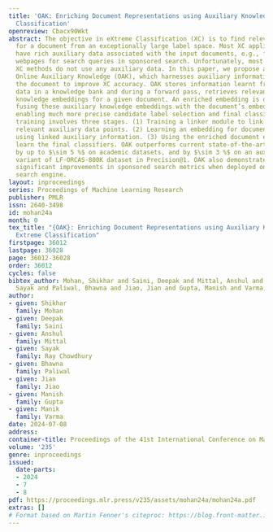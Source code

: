 ```yaml
---
title: 'OAK: Enriching Document Representations using Auxiliary Knowledge for Extreme
  Classification'
openreview: Cbacx90Wkt
abstract: The objective in eXtreme Classification (XC) is to find relevant labels
  for a document from an exceptionally large label space. Most XC application scenarios
  have rich auxiliary data associated with the input documents, e.g., frequently clicked
  webpages for search queries in sponsored search. Unfortunately, most of the existing
  XC methods do not use any auxiliary data. In this paper, we propose a novel framework,
  Online Auxiliary Knowledge (OAK), which harnesses auxiliary information linked to
  the document to improve XC accuracy. OAK stores information learnt from the auxiliary
  data in a knowledge bank and during a forward pass, retrieves relevant auxiliary
  knowledge embeddings for a given document. An enriched embedding is obtained by
  fusing these auxiliary knowledge embeddings with the document’s embedding, thereby
  enabling much more precise candidate label selection and final classification. OAK
  training involves three stages. (1) Training a linker module to link documents to
  relevant auxiliary data points. (2) Learning an embedding for documents enriched
  using linked auxiliary information. (3) Using the enriched document embeddings to
  learn the final classifiers. OAK outperforms current state-of-the-art XC methods
  by up to $\sim 5 %$ on academic datasets, and by $\sim 3 %$ on an auxiliary data-augmented
  variant of LF-ORCAS-800K dataset in Precision@1. OAK also demonstrates statistically
  significant improvements in sponsored search metrics when deployed on a large scale
  search engine.
layout: inproceedings
series: Proceedings of Machine Learning Research
publisher: PMLR
issn: 2640-3498
id: mohan24a
month: 0
tex_title: "{OAK}: Enriching Document Representations using Auxiliary Knowledge for
  Extreme Classification"
firstpage: 36012
lastpage: 36028
page: 36012-36028
order: 36012
cycles: false
bibtex_author: Mohan, Shikhar and Saini, Deepak and Mittal, Anshul and Ray Chowdhury,
  Sayak and Paliwal, Bhawna and Jiao, Jian and Gupta, Manish and Varma, Manik
author:
- given: Shikhar
  family: Mohan
- given: Deepak
  family: Saini
- given: Anshul
  family: Mittal
- given: Sayak
  family: Ray Chowdhury
- given: Bhawna
  family: Paliwal
- given: Jian
  family: Jiao
- given: Manish
  family: Gupta
- given: Manik
  family: Varma
date: 2024-07-08
address:
container-title: Proceedings of the 41st International Conference on Machine Learning
volume: '235'
genre: inproceedings
issued:
  date-parts:
  - 2024
  - 7
  - 8
pdf: https://proceedings.mlr.press/v235/assets/mohan24a/mohan24a.pdf
extras: []
# Format based on Martin Fenner's citeproc: https://blog.front-matter.io/posts/citeproc-yaml-for-bibliographies/
---
```

